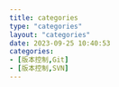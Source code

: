 ```yaml
---
title: categories
type: "categories"
layout: "categories"
date: 2023-09-25 10:40:53
categories:
- [版本控制,Git]
- [版本控制,SVN]
---
```

